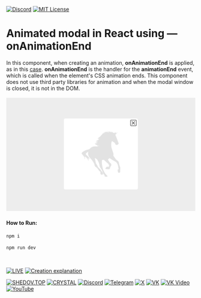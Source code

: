 [![Discord](https://img.shields.io/discord/1006372235172384849?style=for-the-badge&logo=discord&logoColor=white&labelColor=black&color=%23f3f3f3&label=)](https://discord.gg/ENB7RbxVZE)
[![MIT License](https://img.shields.io/badge/license-MIT-blue.svg?style=for-the-badge&logo=5865F2&logoColor=black&labelColor=black&color=%23f3f3f3)](https://github.com/AndrewShedov/animated-modal-in-react/blob/main/LICENSE)

# Animated modal in React using — onAnimationEnd
In this component, when creating an animation, **onAnimationEnd** is applied, as in this [case](https://github.com/AndrewShedov/Animated-dropdown-menu-in-react). **onAnimationEnd** is the handler for the **animationEnd** event, which is called when the element's CSS animation ends. This component does not use third party libraries for animation and when the modal window is closed, it is not in the DOM.
<br />
<br />
<a href="https://animated-modal-in-react.vercel.app/" target="_blank">
<img src="https://raw.githubusercontent.com/AndrewShedov/animated-modal-in-react/refs/heads/main/public/screenshot.webp" width="700" />
</a>
<br />
#### How to Run:

```bash
npm i
```

```bash
npm run dev
```
<br>

[![LIVE](https://img.shields.io/badge/LIVE-ff0000?style=for-the-badge)](https://animated-modal-in-react.vercel.app/)
[![Creation explanation](https://img.shields.io/badge/Creation_Explanation-black?style=for-the-badge)](https://shedov.top/animated-modal-in-react-using-onanimationend/)

[![SHEDOV.TOP](https://img.shields.io/badge/SHEDOV.TOP-black?style=for-the-badge)](https://shedov.top/) 
[![CRYSTAL](https://img.shields.io/badge/CRYSTAL-black?style=for-the-badge)](https://crysty.ru/AndrewShedov)
[![Discord](https://img.shields.io/badge/Discord-black?style=for-the-badge&logo=discord&color=black&logoColor=white)](https://discord.gg/ENB7RbxVZE)
[![Telegram](https://img.shields.io/badge/Telegram-black?style=for-the-badge&logo=telegram&color=black&logoColor=white)](https://t.me/ShedovTop)
[![X](https://img.shields.io/badge/%20-black?style=for-the-badge&logo=x&logoColor=white)](https://x.com/AndrewShedov)
[![VK](https://img.shields.io/badge/VK-black?style=for-the-badge&logo=vk)](https://vk.com/ShedovTop)
[![VK Video](https://img.shields.io/badge/VK%20Video-black?style=for-the-badge&logo=vk)](https://vkvideo.ru/@ShedovTop)
[![YouTube](https://img.shields.io/badge/YouTube-black?style=for-the-badge&logo=youtube)](https://www.youtube.com/@ShedovTop)


